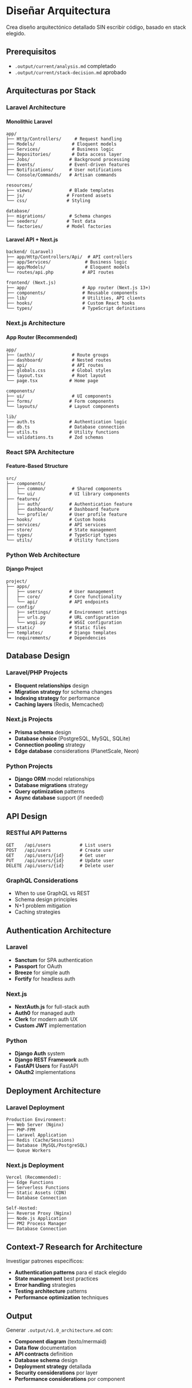 # Diseñar Arquitectura

Crea diseño arquitectónico detallado SIN escribir código, basado en stack elegido.

## Prerequisitos
- `.output/current/analysis.md` completado
- `.output/current/stack-decision.md` aprobado

## Arquitecturas por Stack

### Laravel Architecture

#### Monolithic Laravel
```
app/
├── Http/Controllers/     # Request handling
├── Models/              # Eloquent models  
├── Services/            # Business logic
├── Repositories/        # Data access layer
├── Jobs/               # Background processing
├── Events/             # Event-driven features
├── Notifications/      # User notifications
└── Console/Commands/   # Artisan commands

resources/
├── views/              # Blade templates
├── js/                # Frontend assets
└── css/               # Styling

database/
├── migrations/         # Schema changes
├── seeders/           # Test data
└── factories/         # Model factories
```

#### Laravel API + Next.js
```
backend/ (Laravel)
├── app/Http/Controllers/Api/  # API controllers
├── app/Services/             # Business logic
├── app/Models/               # Eloquent models
└── routes/api.php           # API routes

frontend/ (Next.js)
├── app/                     # App router (Next.js 13+)
├── components/              # Reusable components
├── lib/                     # Utilities, API clients
├── hooks/                   # Custom React hooks
└── types/                   # TypeScript definitions
```

### Next.js Architecture

#### App Router (Recommended)
```
app/
├── (auth)/              # Route groups
├── dashboard/           # Nested routes
├── api/                 # API routes
├── globals.css          # Global styles
├── layout.tsx           # Root layout
└── page.tsx            # Home page

components/
├── ui/                  # UI components
├── forms/              # Form components
└── layouts/            # Layout components

lib/
├── auth.ts             # Authentication logic
├── db.ts               # Database connection
├── utils.ts            # Utility functions
└── validations.ts      # Zod schemas
```

### React SPA Architecture

#### Feature-Based Structure
```
src/
├── components/
│   ├── common/          # Shared components
│   └── ui/             # UI library components
├── features/
│   ├── auth/           # Authentication feature
│   ├── dashboard/      # Dashboard feature
│   └── profile/        # User profile feature
├── hooks/              # Custom hooks
├── services/           # API services
├── store/              # State management
├── types/              # TypeScript types
└── utils/              # Utility functions
```

### Python Web Architecture

#### Django Project
```
project/
├── apps/
│   ├── users/          # User management
│   ├── core/           # Core functionality
│   └── api/            # API endpoints
├── config/
│   ├── settings/       # Environment settings
│   ├── urls.py         # URL configuration
│   └── wsgi.py         # WSGI configuration
├── static/             # Static files
├── templates/          # Django templates
└── requirements/       # Dependencies
```

## Database Design

### Laravel/PHP Projects
- **Eloquent relationships** design
- **Migration strategy** for schema changes
- **Indexing strategy** for performance
- **Caching layers** (Redis, Memcached)

### Next.js Projects
- **Prisma schema** design
- **Database choice** (PostgreSQL, MySQL, SQLite)
- **Connection pooling** strategy
- **Edge database** considerations (PlanetScale, Neon)

### Python Projects
- **Django ORM** model relationships
- **Database migrations** strategy
- **Query optimization** patterns
- **Async database** support (if needed)

## API Design

### RESTful API Patterns
```
GET    /api/users           # List users
POST   /api/users           # Create user
GET    /api/users/{id}      # Get user
PUT    /api/users/{id}      # Update user
DELETE /api/users/{id}      # Delete user
```

### GraphQL Considerations
- When to use GraphQL vs REST
- Schema design principles
- N+1 problem mitigation
- Caching strategies

## Authentication Architecture

### Laravel
- **Sanctum** for SPA authentication
- **Passport** for OAuth
- **Breeze** for simple auth
- **Fortify** for headless auth

### Next.js
- **NextAuth.js** for full-stack auth
- **Auth0** for managed auth
- **Clerk** for modern auth UX
- **Custom JWT** implementation

### Python
- **Django Auth** system
- **Django REST Framework** auth
- **FastAPI Users** for FastAPI
- **OAuth2** implementations

## Deployment Architecture

### Laravel Deployment
```
Production Environment:
├── Web Server (Nginx)
├── PHP-FPM
├── Laravel Application
├── Redis (Cache/Sessions)
├── Database (MySQL/PostgreSQL)
└── Queue Workers
```

### Next.js Deployment  
```
Vercel (Recommended):
├── Edge Functions
├── Serverless Functions
├── Static Assets (CDN)
└── Database Connection

Self-Hosted:
├── Reverse Proxy (Nginx)
├── Node.js Application
├── PM2 Process Manager
└── Database Connection
```

## Context-7 Research for Architecture

Investigar patrones específicos:
- **Authentication patterns** para el stack elegido
- **State management** best practices
- **Error handling** strategies
- **Testing architecture** patterns
- **Performance optimization** techniques

## Output

Generar `.output/v1.0_architecture.md` con:
- **Component diagram** (texto/mermaid)
- **Data flow** documentation
- **API contracts** definition
- **Database schema** design
- **Deployment strategy** detallada
- **Security considerations** por layer
- **Performance considerations** por component